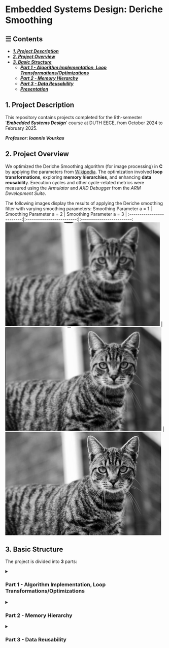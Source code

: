 # **Embedded Systems Design: Deriche Smoothing**

## ☰ Contents  
  - [**_1. Project Description_**](#1-project-description)  
  - [**_2. Project Overview_**](#2-project-overview)  
  - [**_3. Basic Structure_**](#3-basic-structure)  
    - [**_Part 1 - Algorithm Implementation, Loop Transformations/Optimizations_**](#part1)  
    - [**_Part 2 - Memory Hierarchy_**](#part2)  
    - [**_Part 3 - Data Reusability_**](#part3)  
    - [**_Presentation_**](#presentation)

## 1. Project Description
This repository contains projects completed for the 9th-semester '**_Embedded Systems Design_**' course at DUTH EECE, from October 2024 to February 2025.

**_Professor_: *Ioannis Vourkas***

## 2. Project Overview
We optimized the Deriche Smoothing algorithm (for image processing) in **C** by applying the parameters from [Wikipedia](https://en.wikipedia.org/wiki/Deriche_edge_detector). The optimization involved **loop transformations**, exploring **memory hierarchies**, and enhancing **data reusabilit**y. Execution cycles and other cycle-related metrics were measured using the *Armulator* and *AXD Debugger* from the *ARM Development Suite*.

The following images display the results of applying the Deriche smoothing filter with varying smoothing parameters:
 Smoothing Parameter a = 1 | Smoothing Parameter a = 2 | Smoothing Parameter a = 3 | 
:-------------------------:|:-------------------------:|:-------------------------:
![](Results/a=1.png)  |  ![](Results/a=2.png) |  ![](Results/a=4.png)

## 3. Basic Structure
The project is divided into **3** parts:

 <details>  
 <summary><h3>Part 1 - Algorithm Implementation, Loop Transformations/Optimizations <div id='part1'/> </h3></summary>

  In the first part of the project we assume ideal memory and we
  - Implement the **Deriche Smoothing Filter**
  - Test Different **Loop transformations**
    - **Loop Unrolling**: Small loops can be unrolled for higher performance, even though the code size is increased. When a loop is unrolled, a loop counter needs to be updated less often and fewer branches are executed. The step for unrolling should not pass a certain number because then we only increase code size with no reduction in metrics.
    - **Loop Fusion**: Two loops merge into one benefitting from parallelism and data reuse. Note that the loops need to have the same number of iterations in order to merge.
    - **Loop interchange**: In loop interchange, the order of the nested for() changes. This happens to ensure that the elements of a multidimensional array are accessed in the order that are located in memory improving locality.
    - **Loop Inversion**: Use while() instead of for() and then if-do-while() instead of while(). 
    Loop Tilling was the optimization technique with the best metrics.
   </details>

  
  <details>  
  <summary><h3>Part 2 - Memory Hierarchy <div id='part2'/> </h3></summary>
  
  Building on the best version from Part 1, we implement different memory hierarchies and measure the trade-offs between memory size, speed, and execution time:
  - Adjust memory size based on ZI data.
  - Experiment with varying read/write access times.
  - Use SRAM, DRAM, and separate ZI data into frequently and infrequently accessed variables.
  
  Memory configurations were implemented using: `scatter.txt`, `memory.map`, and `stack.c`.
</details>

<details>
<summary><h3>Part 3 - Data Reusability<div id='part3'/></h3></summary>

 We introduce buffers to reduce memory calls and decrease   `total`, `waiting`, and `true idle` cycles by temporarily storing parts of large arrays:
  - Use the current line buffer technique.
  - Apply the block buffer technique.
  - Combine both techniques (current line and block buffers).
  - Place buffers in the fastest available memory.
  
  ### **Presentation**
  A brief presentation summarizing the topics covered in Part 1, Part 2, and Part 3, along with the conclusions.
  </details>
